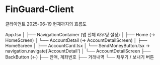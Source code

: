 # FinGuard-Client
클라이언트
2025-06-19 현재까지의 흐름도

App.tsx
│
├── NavigationContainer (앱 전체 라우팅 설정)
│   ├── Home (→ HomeScreen)
│   └── AccountDetail (→ AccountDetailScreen)
│
├── HomeScreen
│   ├── AccountCard.tsx
│   └── SendMoneyButton.tsx → navigation.navigate('AccountDetail')
│
└── AccountDetailScreen
    ├── BackButton (←)
    ├── 잔액, 계좌번호
    ├── 거래내역
    └── 채우기 / 보내기 버튼
